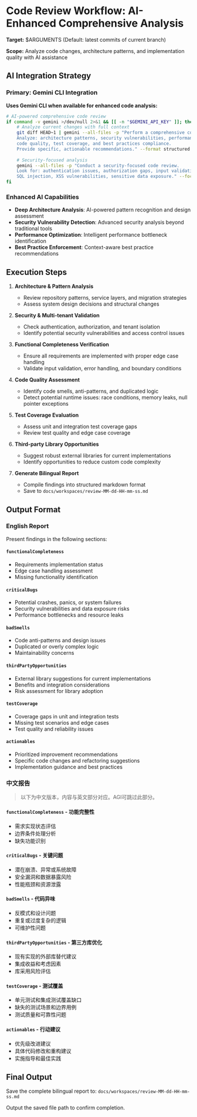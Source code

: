 # Code Review Workflow: AI-Enhanced Comprehensive Analysis

**Target:** $ARGUMENTS (Default: latest commits of current branch)

**Scope:** Analyze code changes, architecture patterns, and implementation quality with AI assistance

## AI Integration Strategy

### Primary: Gemini CLI Integration
**Uses Gemini CLI when available for enhanced code analysis:**

```bash
# AI-powered comprehensive code review
if command -v gemini >/dev/null 2>&1 && [[ -n "$GEMINI_API_KEY" ]]; then
    # Analyze current changes with full context
    git diff HEAD~1 | gemini --all-files -p "Perform a comprehensive code review.
    Analyze: architecture patterns, security vulnerabilities, performance issues,
    code quality, test coverage, and best practices compliance.
    Provide specific, actionable recommendations." --format structured
    
    # Security-focused analysis
    gemini --all-files -p "Conduct a security-focused code review.
    Look for: authentication issues, authorization gaps, input validation,
    SQL injection, XSS vulnerabilities, sensitive data exposure." --focus security
fi
```

### Enhanced AI Capabilities
- **Deep Architecture Analysis**: AI-powered pattern recognition and design assessment
- **Security Vulnerability Detection**: Advanced security analysis beyond traditional tools
- **Performance Optimization**: Intelligent performance bottleneck identification
- **Best Practice Enforcement**: Context-aware best practice recommendations

## Execution Steps

1. **Architecture & Pattern Analysis**
   - Review repository patterns, service layers, and migration strategies
   - Assess system design decisions and structural changes

2. **Security & Multi-tenant Validation**
   - Check authentication, authorization, and tenant isolation
   - Identify potential security vulnerabilities and access control issues

3. **Functional Completeness Verification**
   - Ensure all requirements are implemented with proper edge case handling
   - Validate input validation, error handling, and boundary conditions

4. **Code Quality Assessment**
   - Identify code smells, anti-patterns, and duplicated logic
   - Detect potential runtime issues: race conditions, memory leaks, null pointer exceptions

5. **Test Coverage Evaluation**
   - Assess unit and integration test coverage gaps
   - Review test quality and edge case coverage

6. **Third-party Library Opportunities**
   - Suggest robust external libraries for current implementations
   - Identify opportunities to reduce custom code complexity

7. **Generate Bilingual Report**
   - Compile findings into structured markdown format
   - Save to `docs/workspaces/review-MM-dd-HH-mm-ss.md`

## Output Format

### English Report

Present findings in the following sections:

#### `functionalCompleteness`
- Requirements implementation status
- Edge case handling assessment
- Missing functionality identification

#### `criticalBugs`
- Potential crashes, panics, or system failures
- Security vulnerabilities and data exposure risks
- Performance bottlenecks and resource leaks

#### `badSmells`
- Code anti-patterns and design issues
- Duplicated or overly complex logic
- Maintainability concerns

#### `thirdPartyOpportunities`
- External library suggestions for current implementations
- Benefits and integration considerations
- Risk assessment for library adoption

#### `testCoverage`
- Coverage gaps in unit and integration tests
- Missing test scenarios and edge cases
- Test quality and reliability issues

#### `actionables`
- Prioritized improvement recommendations
- Specific code changes and refactoring suggestions
- Implementation guidance and best practices

### 中文报告

> 以下为中文版本，内容与英文部分对应。AGI可跳过此部分。

#### `functionalCompleteness` - 功能完整性
- 需求实现状态评估
- 边界条件处理分析
- 缺失功能识别

#### `criticalBugs` - 关键问题
- 潜在崩溃、异常或系统故障
- 安全漏洞和数据暴露风险
- 性能瓶颈和资源泄露

#### `badSmells` - 代码异味
- 反模式和设计问题
- 重复或过度复杂的逻辑
- 可维护性问题

#### `thirdPartyOpportunities` - 第三方库优化
- 现有实现的外部库替代建议
- 集成收益和考虑因素
- 库采用风险评估

#### `testCoverage` - 测试覆盖
- 单元测试和集成测试覆盖缺口
- 缺失的测试场景和边界用例
- 测试质量和可靠性问题

#### `actionables` - 行动建议
- 优先级改进建议
- 具体代码修改和重构建议
- 实施指导和最佳实践

## Final Output

Save the complete bilingual report to:
`docs/workspaces/review-MM-dd-HH-mm-ss.md`

Output the saved file path to confirm completion.